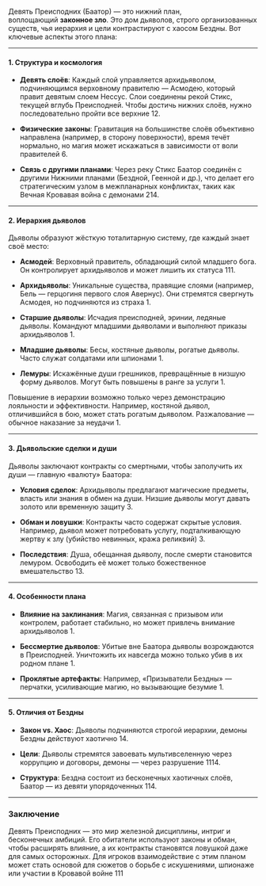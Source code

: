 Девять Преисподних (Баатор) — это нижний план, воплощающий **законное зло**. Это дом дьяволов, строго организованных существ, чья иерархия и цели контрастируют с хаосом Бездны. Вот ключевые аспекты этого плана:

---

#### **1. Структура и космология**

- **Девять слоёв**: Каждый слой управляется архидьяволом, подчиняющимся верховному правителю — Асмодею, который правит девятым слоем Нессус. Слои соединены рекой Стикс, текущей вглубь Преисподней. Чтобы достичь нижних слоёв, нужно последовательно пройти все верхние 12.
    
- **Физические законы**: Гравитация на большинстве слоёв объективно направлена (например, в сторону поверхности), время течёт нормально, но магия может искажаться в зависимости от воли правителей 6.
    
- **Связь с другими планами**: Через реку Стикс Баатор соединён с другими Нижними планами (Бездной, Геенной и др.), что делает его стратегическим узлом в межпланарных конфликтах, таких как Вечная Кровавая война с демонами 214.
    

---

#### **2. Иерархия дьяволов**

Дьяволы образуют жёсткую тоталитарную систему, где каждый знает своё место:

- **Асмодей**: Верховный правитель, обладающий силой младшего бога. Он контролирует архидьяволов и может лишить их статуса 111.
    
- **Архидьяволы**: Уникальные существа, правящие слоями (например, Бель — герцогиня первого слоя Авернус). Они стремятся свергнуть Асмодея, но подчиняются из страха 1.
    
- **Старшие дьяволы**: Исчадия преисподней, эринии, ледяные дьяволы. Командуют младшими дьяволами и выполняют приказы архидьяволов 1.
    
- **Младшие дьяволы**: Бесы, костяные дьяволы, рогатые дьяволы. Часто служат солдатами или шпионами 1.
    
- **Лемуры**: Искажённые души грешников, превращённые в низшую форму дьяволов. Могут быть повышены в ранге за услуги 1.
    

Повышение в иерархии возможно только через демонстрацию лояльности и эффективности. Например, костяной дьявол, отличившийся в бою, может стать рогатым дьяволом. Разжалование — обычное наказание за неудачи 1.

---

#### **3. Дьявольские сделки и души**

Дьяволы заключают контракты со смертными, чтобы заполучить их души — главную «валюту» Баатора:

- **Условия сделок**: Архидьяволы предлагают магические предметы, власть или знания в обмен на души. Низшие дьяволы могут давать золото или временную защиту 3.
    
- **Обман и ловушки**: Контракты часто содержат скрытые условия. Например, дьявол может потребовать услугу, подталкивающую жертву к злу (убийство невинных, кража реликвий) 3.
    
- **Последствия**: Душа, обещанная дьяволу, после смерти становится лемуром. Освободить её может только божественное вмешательство 13.
    

---

#### **4. Особенности плана**

- **Влияние на заклинания**: Магия, связанная с призывом или контролем, работает стабильно, но может привлечь внимание архидьяволов 1.
    
- **Бессмертие дьяволов**: Убитые вне Баатора дьяволы возрождаются в Преисподней. Уничтожить их навсегда можно только убив в их родном плане 1.
    
- **Проклятые артефакты**: Например, «Призыватели Бездны» — перчатки, усиливающие магию, но вызывающие безумие 1.
    

---

#### **5. Отличия от Бездны**

- **Закон vs. Хаос**: Дьяволы подчиняются строгой иерархии, демоны Бездны действуют хаотично 14.
    
- **Цели**: Дьяволы стремятся завоевать мультивселенную через коррупцию и договоры, демоны — через разрушение 1114.
    
- **Структура**: Бездна состоит из бесконечных хаотичных слоёв, Баатор — из девяти упорядоченных 114.
    

---

### **Заключение**

Девять Преисподних — это мир железной дисциплины, интриг и бесконечных амбиций. Его обитатели используют законы и обман, чтобы расширять влияние, а их контракты становятся ловушкой даже для самых осторожных. Для игроков взаимодействие с этим планом может стать основой для сюжетов о борьбе с искушениями, шпионаже или участии в Кровавой войне 111